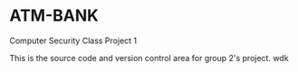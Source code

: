 ATM-BANK
========

Computer Security Class Project 1

This is the source code and version control area for group 2's project.  wdk
